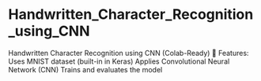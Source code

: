 # Handwritten_Character_Recognition_using_CNN
Handwritten Character Recognition using CNN (Colab-Ready) 🔧 Features: Uses MNIST dataset (built-in in Keras)  Applies Convolutional Neural Network (CNN)  Trains and evaluates the model
